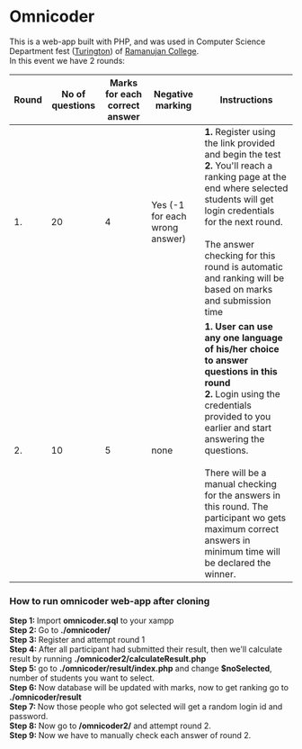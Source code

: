 # Omnicoder
This is a web-app built with PHP, and was used in Computer Science Department fest ([Turington](https://turington.in/)) of [Ramanujan College](http://www.rcdu.in/).<br>
In this event we have 2 rounds:<br>

| Round | No of questions	| Marks for each correct answer	| Negative marking								| Instructions								|
|-------|-----------------|-------------------------------|---------------------------------|-----------------------------|
| 1.		| 20							| 4 														| Yes (-1 for each wrong answer)	| <b>1.</b> Register using the link provided and begin the test<br> <b>2.</b> You'll reach a ranking page at the end where selected students will get login credentials for the next round.<br><br> The answer checking for this round is automatic and ranking will be based on marks and submission time |
| 2.		| 10							| 5															| none														| <b>1. User can use any one language of his/her choice to answer questions in this round</b><br><b>2.</b> Login using the credentials provided to you earlier and start answering the questions.<br><br>There will be a manual checking for the answers in this round. The participant wo gets maximum correct answers in minimum time will be declared the winner. |

<h3>How to run omnicoder web-app after cloning</h3>

<span><b>Step 1: </b>Import <b>omnicoder.sql</b> to your xampp</span><br>
<span><b>Step 2: </b>Go to <b>./omnicoder/</b></span><br>
<span><b>Step 3: </b>Register and attempt round 1</span><br>
<span><b>Step 4: </b>After all participant had submitted their result, then we'll calculate result by running <b>./omnicoder2/calculateResult.php</b></span><br>
<span><b>Step 5: </b>go to <b>./omnicoder/result/index.php</b> and change <b>$noSelected</b>, number of students you want to select.</span><br>
<span><b>Step 6: </b>Now database will be updated with marks, now to get ranking go to <b>./omnicoder/result</b></span><br>
<span><b>Step 7: </b>Now those people who got selected will get a random login id and password.</span><br>
<span><b>Step 8: </b>Now go to <b>/omnicoder2/</b> and attempt round 2.</span><br>
<span><b>Step 9: </b> Now we have to manually check each answer of round 2.</span><br>
